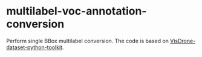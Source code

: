 # multilabel-voc-annotation-conversion
Perform single BBox multilabel conversion. The code is based on [VisDrone-dataset-python-toolkit](https://github.com/dronefreak/VisDrone-dataset-python-toolkit).
